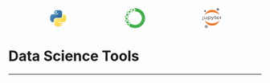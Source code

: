 <div style="display:flex; justify-content:center; gap:3cm;">
<img src="https://raw.githubusercontent.com/devicons/devicon/master/icons/python/python-original.svg" alt="Python" width="40" height="40"/>
<img src="https://raw.githubusercontent.com/devicons/devicon/master/icons/anaconda/anaconda-original.svg" alt="Anaconda" width="40" height="40"/>
<img src="https://raw.githubusercontent.com/devicons/devicon/master/icons/jupyter/jupyter-original-wordmark.svg" alt="Jupyter Notebook" width="40" height="40"/>
</div>

# Data Science Tools
<hr>